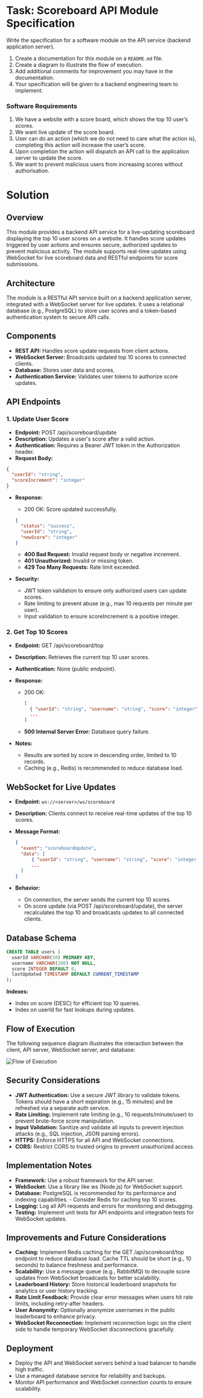 # Task: Scoreboard API Module Specification

Write the specification for a software module on the API service (backend application server).

1. Create a documentation for this module on a `README.md` file.
2. Create a diagram to illustrate the flow of execution. 
3. Add additional comments for improvement you may have in the documentation.
4. Your specification will be given to a backend engineering team to implement.

### Software Requirements

1. We have a website with a score board, which shows the top 10 user’s scores.
2. We want live update of the score board.
3. User can do an action (which we do not need to care what the action is), completing this action will increase the user’s score.
4. Upon completion the action will dispatch an API call to the application server to update the score.
5. We want to prevent malicious users from increasing scores without authorisation.

# Solution

## Overview
This module provides a backend API service for a live-updating scoreboard displaying the top 10 user scores on a website. It handles score updates triggered by user actions and ensures secure, authorized updates to prevent malicious activity. The module supports real-time updates using WebSocket for live scoreboard data and RESTful endpoints for score submissions.


## Architecture
The module is a RESTful API service built on a backend application server, integrated with a WebSocket server for live updates. It uses a relational database (e.g., PostgreSQL) to store user scores and a token-based authentication system to secure API calls.

## Components

- **REST API:** Handles score update requests from client actions.
- **WebSocket Server:** Broadcasts updated top 10 scores to connected clients.
- **Database:** Stores user data and scores.
- **Authentication Service:** Validates user tokens to authorize score updates.

## API Endpoints
### 1. Update User Score

- **Endpoint:** POST /api/scoreboard/update
- **Description:** Updates a user's score after a valid action.
- **Authentication:** Requires a Bearer JWT token in the Authorization header.
- **Request Body:**
```json
{
  "userId": "string",
  "scoreIncrement": "integer"
}
```

- **Response:** 
  - 200 OK: Score updated successfully.
  ```json
  {
    "status": "success",
    "userId": "string",
    "newScore": "integer"
  }
  ```
  - **400 Bad Request:** Invalid request body or negative increment.
  - **401 Unauthorized:** Invalid or missing token.
  - **429 Too Many Requests:** Rate limit exceeded.

- **Security:**
  - JWT token validation to ensure only authorized users can update scores.
  - Rate limiting to prevent abuse (e.g., max 10 requests per minute per user).
  - Input validation to ensure scoreIncrement is a positive integer.


### 2. Get Top 10 Scores

- **Endpoint:** GET /api/scoreboard/top
- **Description:** Retrieves the current top 10 user scores.
-  **Authentication:** None (public endpoint).
- **Response:**
  - 200 OK:
    ```json
    [
      { "userId": "string", "username": "string", "score": "integer" },
      ...
    ]
    ```
  - **500 Internal Server Error:** Database query failure.

- **Notes:**
  - Results are sorted by score in descending order, limited to 10 records.
  - Caching (e.g., Redis) is recommended to reduce database load.


## WebSocket for Live Updates

- **Endpoint:** `ws://<server>/ws/scoreboard`
- **Description:** Clients connect to receive real-time updates of the top 10 scores.
- **Message Format:**
  ```json
  {
    "event": "scoreboardUpdate",
    "data": [
        { "userId": "string", "username": "string", "score": "integer" },
        ...
    ]
  }
  ```

- **Behavior:**
  - On connection, the server sends the current top 10 scores.
  - On score update (via POST /api/scoreboard/update), the server recalculates the top 10 and broadcasts updates to all connected clients.


## Database Schema
```sql
CREATE TABLE users (
  userId VARCHAR(50) PRIMARY KEY,
  username VARCHAR(100) NOT NULL,
  score INTEGER DEFAULT 0,
  lastUpdated TIMESTAMP DEFAULT CURRENT_TIMESTAMP
);
```

**Indexes:**
- Index on score (DESC) for efficient top 10 queries.
- Index on userId for fast lookups during updates.


## Flow of Execution
The following sequence diagram illustrates the interaction between the client, API server, WebSocket server, and database:

![Flow of Execution](./FlowOfExecutionDiagram.png)

## Security Considerations

- **JWT Authentication:** Use a secure JWT library to validate tokens. Tokens should have a short expiration (e.g., 15 minutes) and be refreshed via a separate auth service.
- **Rate Limiting:** Implement rate limiting (e.g., 10 requests/minute/user) to prevent brute-force score manipulation.
- **Input Validation:** Sanitize and validate all inputs to prevent injection attacks (e.g., SQL injection, JSON parsing errors).
- **HTTPS:** Enforce HTTPS for all API and WebSocket connections.
- **CORS:** Restrict CORS to trusted origins to prevent unauthorized access.

## Implementation Notes

- **Framework:** Use a robust framework for the API server.
- **WebSocket:** Use a library like ws (Node.js) for WebSocket support.
- **Database:** PostgreSQL is recommended for its performance and indexing capabilities. - Consider Redis for caching top 10 scores.
- **Logging:** Log all API requests and errors for monitoring and debugging.
- **Testing:** Implement unit tests for API endpoints and integration tests for WebSocket updates.

## Improvements and Future Considerations

- **Caching:** Implement Redis caching for the GET /api/scoreboard/top endpoint to reduce database load. Cache TTL should be short (e.g., 10 seconds) to balance freshness and performance.
- **Scalability:** Use a message queue (e.g., RabbitMQ) to decouple score updates from WebSocket broadcasts for better scalability.
- **Leaderboard History:** Store historical leaderboard snapshots for analytics or user history tracking.
- **Rate Limit Feedback:** Provide clear error messages when users hit rate limits, including retry-after headers.
- **User Anonymity:** Optionally anonymize usernames in the public leaderboard to enhance privacy.
- **WebSocket Reconnection:** Implement reconnection logic on the client side to handle temporary WebSocket disconnections gracefully.

## Deployment

- Deploy the API and WebSocket servers behind a load balancer to handle high traffic.
- Use a managed database service for reliability and backups.
- Monitor API performance and WebSocket connection counts to ensure scalability.
